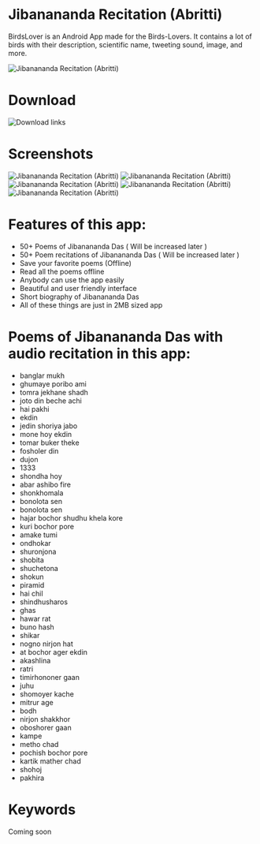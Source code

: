 # Jibanananda Recitation (Abritti)
BirdsLover is an Android App made for the Birds-Lovers. It contains a lot of birds with their description, scientific name, tweeting sound, image, and more.

![Jibanananda Recitation (Abritti)](https://image.winudf.com/v2/image1/b3JnLnJpY2hpdC5qaWJvbmFuZG9rb2JpdGFzb21vZ3JvX2ljb25fMTU3MDEwNDExNF8wNDc/icon.png?w=170&fakeurl=1)

# Download
![Download links](https://github.com/richinfotech/rich_android_apps/releases/tag/all)

# Screenshots
![Jibanananda Recitation (Abritti)](https://image.winudf.com/v2/image1/b3JnLnJpY2hpdC5qaWJvbmFuZG9rb2JpdGFzb21vZ3JvX3NjcmVlbl8wXzE1NzAxMDQxMTRfMDgy/screen-0.jpg?h=355&fakeurl=1&type=.jpg)
![Jibanananda Recitation (Abritti)](https://image.winudf.com/v2/image1/b3JnLnJpY2hpdC5qaWJvbmFuZG9rb2JpdGFzb21vZ3JvX3NjcmVlbl8wXzE1NzAxMDQxMTRfMDgy/screen-0.jpg?h=355&fakeurl=1&type=.jpg)
![Jibanananda Recitation (Abritti)](https://image.winudf.com/v2/image1/b3JnLnJpY2hpdC5qaWJvbmFuZG9rb2JpdGFzb21vZ3JvX3NjcmVlbl8yXzE1NzAxMDQxMTVfMDQ5/screen-2.jpg?h=355&fakeurl=1&type=.jpg)
![Jibanananda Recitation (Abritti)](https://image.winudf.com/v2/image1/b3JnLnJpY2hpdC5qaWJvbmFuZG9rb2JpdGFzb21vZ3JvX3NjcmVlbl8zXzE1NzAxMDQxMTZfMDI5/screen-3.jpg?h=355&fakeurl=1&type=.jpg)
![Jibanananda Recitation (Abritti)](https://image.winudf.com/v2/image1/b3JnLnJpY2hpdC5qaWJvbmFuZG9rb2JpdGFzb21vZ3JvX3NjcmVlbl80XzE1NzAxMDQxMTZfMDY2/screen-4.jpg?h=355&fakeurl=1&type=.jpg)

# Features of this app:
* 50+ Poems of Jibanananda Das ( Will be increased later )
* 50+ Poem recitations of Jibanananda Das ( Will be increased later )
* Save your favorite poems (Offline)
* Read all the poems offline
* Anybody can use the app easily
* Beautiful and user friendly interface
* Short biography of Jibanananda Das
* All of these things are just in 2MB sized app

# Poems of Jibanananda Das with audio recitation in this app:
* banglar mukh
* ghumaye poribo ami
* tomra jekhane shadh
* joto din beche achi
* hai pakhi
* ekdin
* jedin shoriya jabo
* mone hoy ekdin
* tomar buker theke
* fosholer din
* dujon
* 1333
* shondha hoy
* abar ashibo fire
* shonkhomala
* bonolota sen
* bonolota sen
* hajar bochor shudhu khela kore
* kuri bochor pore
* amake tumi
* ondhokar
* shuronjona
* shobita
* shuchetona
* shokun
* piramid
* hai chil
* shindhusharos
* ghas
* hawar rat
* buno hash
* shikar
* nogno nirjon hat
* at bochor ager ekdin
* akashlina
* ratri
* timirhononer gaan
* juhu
* shomoyer kache
* mitrur age
* bodh
* nirjon shakkhor
* oboshorer gaan
* kampe
* metho chad
* pochish bochor pore
* kartik mather chad
* shohoj
* pakhira

# Keywords
Coming soon